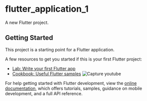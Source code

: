 
# flutter_application_1

A new Flutter project.

## Getting Started


This project is a starting point for a Flutter application.

A few resources to get you started if this is your first Flutter project:

- [Lab: Write your first Flutter app](https://docs.flutter.dev/get-started/codelab)
- [Cookbook: Useful Flutter samples](https://docs.flutter.dev/cookbook)
![Capture youtube](https://github.com/user-attachments/assets/b69c801d-d470-464b-a545-1e2b46aec80b)

For help getting started with Flutter development, view the
[online documentation](https://docs.flutter.dev/), which offers tutorials,
samples, guidance on mobile development, and a full API reference.
